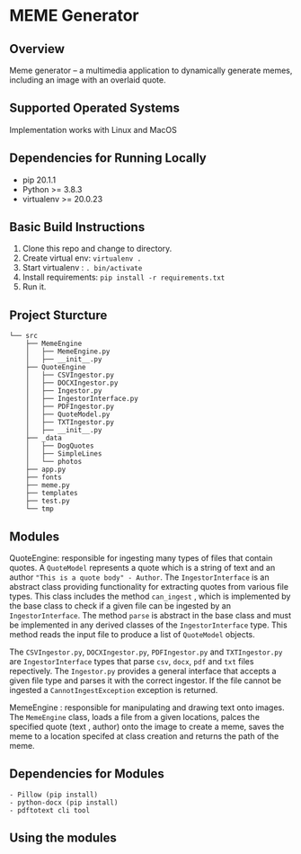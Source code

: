 # MEME Generator

## Overview

Meme generator – a multimedia application to dynamically generate memes, including an image with an overlaid quote.

## Supported Operated Systems

Implementation works with Linux and MacOS

## Dependencies for Running Locally

- pip 20.1.1
- Python >= 3.8.3
- virtualenv >= 20.0.23

## Basic Build Instructions

1. Clone this repo and change to directory.
2. Create virtual env: `virtualenv .`
3. Start virtualenv : `. bin/activate`
4. Install requirements: `pip install -r requirements.txt`
5. Run it.

## Project Sturcture

```
└── src
    ├── MemeEngine
    │   ├── MemeEngine.py
    │   ├── __init__.py
    ├── QuoteEngine
    │   ├── CSVIngestor.py
    │   ├── DOCXIngestor.py
    │   ├── Ingestor.py
    │   ├── IngestorInterface.py
    │   ├── PDFIngestor.py
    │   ├── QuoteModel.py
    │   ├── TXTIngestor.py
    │   ├── __init__.py
    ├── _data
    │   ├── DogQuotes
    │   ├── SimpleLines
    │   └── photos
    ├── app.py
    ├── fonts
    ├── meme.py
    ├── templates
    ├── test.py
    └── tmp
```

## Modules

QuoteEngine: responsible for ingesting many types of files that contain quotes. A `QuoteModel` represents a quote which is a string of text and an author `"This is a quote body" - Author`. The `IngestorInterface` is an abstract class providing functionality for extracting quotes from various file types. This class includes the method `can_ingest` , which is implemented by the base class to check if a given file can be ingested by an `IngestorInterface`. The method `parse` is abstract in the base class and must be implemented in any derived classes of the `IngestorInterface` type. This method reads the input file to produce a list of `QuoteModel` objects.

The `CSVIngestor.py`, `DOCXIngestor.py`, `PDFIngestor.py` and `TXTIngestor.py` are `IngestorInterface` types that parse `csv`, `docx`, `pdf` and `txt` files repectively. The `Ingestor.py` provides a general interface that accepts a given file type and parses it with the correct ingestor. If the file cannot be ingested a `CannotIngestException` exception is returned.

MemeEngine : responsible for manipulating and drawing text onto images. The `MemeEngine` class, loads a file from a given locations, palces the specified quote (text , author) onto the image to create a meme, saves the meme to a location specifed at class creation and returns the path of the meme.

## Dependencies for Modules

    - Pillow (pip install)
    - python-docx (pip install)
    - pdftotext cli tool

## Using the modules
